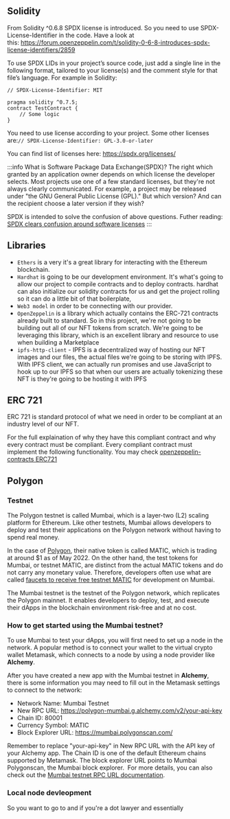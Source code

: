 

## Solidity

From Solidity ^0.6.8 SPDX license is introduced. So you need to use SPDX-License-Identifier in the code. Have a look at this: <https://forum.openzeppelin.com/t/solidity-0-6-8-introduces-spdx-license-identifiers/2859>

To use SPDX LIDs in your project’s source code,  just add a single line in the following format, tailored to your license(s) and the comment style for that file’s language.  For example in Solidity:
```
// SPDX-License-Identifier: MIT

pragma solidity ^0.7.5;
contract TestContract {
    // Some logic
}
```

You need to use license according to your project. Some other licenses are:`// SPDX-License-Identifier: GPL-3.0-or-later`

You can find list of licenses here: <https://spdx.org/licenses/>

:::info What is Software Package Data Exchange(SPDX)?
The right which granted by an application owner depends on which license the developer selects. Most projects use one of a few standard licenses, but they're not always clearly communicated. For example, a project may be released under "the GNU General Public License (GPL)." But which version? And can the recipient choose a later version if they wish? 

SPDX is intended to solve the confusion of above questions. Futher reading: [SPDX clears confusion around software licenses](https://opensource.com/article/18/1/spdx-and-licensing)
:::

## Libraries

- `Ethers` is a very it's a great library for interacting with the Ethereum blockchain.
- `Hardhat` is going to be our development environment. It's what's going to allow our project to compile contracts and to deploy contracts.
hardhat can also initialize our solidity contracts for us and get the project rolling so it can do a little bit of that boilerplate, 
- `Web3 model` in order to be connecting with our provider.
- `OpenZeppelin` is a library which actually contains the ERC-721 contracts already built to standard. So in this project, we're not going to be building out all of our NFT tokens from scratch. We're going to be leveraging this library, which is an excellent library and resource to use when building a Marketplace
- `ipfs-http-client` - IPFS is a decentralized way of hosting our NFT images and our files, the actual files we're going to be storing with IPFS. With IPFS client, we can actually run promises and use JavaScript to hook up to our IPFS so that when our users are actually tokenizing these NFT is they're going to be hosting it with IPFS


## ERC 721
ERC 721 is standard protocol of what we need in order to be compliant at an industry level of our NFT.

For the full explaination of why they have this compliant contract and why every contract must be compliant. Every compliant contract must implement the following functionality. You may check 
[openzeppelin-contracts ERC721](https://github.com/OpenZeppelin/openzeppelin-contracts/blob/master/contracts/token/ERC721/ERC721.sol)


## Polygon

### Testnet

The Polygon testnet is called Mumbai, which is a layer-two (L2) scaling platform for Ethereum. Like other testnets, Mumbai allows developers to deploy and test their applications on the Polygon network without having to spend real money. 

In the case of [Polygon](https://www.alchemy.com/overviews/mumbai-testnet#), their native token is called MATIC, which is trading at around $1 as of May 2022. On the other hand, the test tokens for Mumbai, or testnet MATIC, are distinct from the actual MATIC tokens and do not carry any monetary value. Therefore, developers often use what are called [faucets to receive free testnet MATIC](https://www.alchemy.com/overviews/mumbai-faucet) for development on Mumbai.

The Mumbai testnet is the testnet of the Polygon network, which replicates the Polygon mainnet. It enables developers to deploy, test, and execute their dApps in the blockchain environment risk-free and at no cost. 


### How to get started using the Mumbai testnet?

To use Mumbai to test your dApps, you will first need to set up a node in the network. A popular method is to connect your wallet to the virtual crypto wallet Metamask, which connects to a node by using a node provider like **Alchemy**.

After you have created a new app with the Mumbai testnet in **Alchemy**, there is some information you may need to fill out in the Metamask settings to connect to the network:

-   Network Name: Mumbai Testnet
-   New RPC URL: https://polygon-mumbai.g.alchemy.com/v2/your-api-key
-   Chain ID: 80001
-   Currency Symbol: MATIC
-   Block Explorer URL: https://mumbai.polygonscan.com/

Remember to replace "your-api-key" in New RPC URL with the API key of your Alchemy app. The Chain ID is one of the default Ethereum chains supported by Metamask. The block explorer URL points to Mumbai Polygonscan, the Mumbai block explorer.  For more details, you can also check out the [Mumbai testnet RPC URL documentation](https://docs.polygon.technology/docs/develop/network-details/network/).


### Local node devleopment

So you want to go to and if you're a dot lawyer and essentially